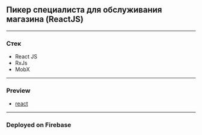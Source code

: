 ## Пикер специалиста для обслуживания магазина (ReactJS)
----------
### Стек

- React JS
- RxJs
- MobX
----------

### Preview

- [react](https://spec-pick-react.web.app/)

----------
### Deployed on Firebase